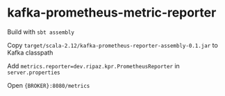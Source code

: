 # kafka-prometheus-metric-reporter

Build with `sbt assembly`

Copy `target/scala-2.12/kafka-prometheus-reporter-assembly-0.1.jar` to Kafka classpath 

Add `metrics.reporter=dev.ripaz.kpr.PrometheusReporter` in `server.properties`

Open `{BROKER}:8080/metrics`

